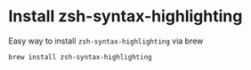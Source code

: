 # Install zsh-syntax-highlighting

Easy way to install `zsh-syntax-highlighting` via brew

`brew install zsh-syntax-highlighting`
